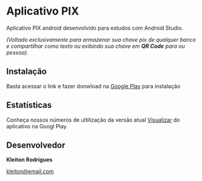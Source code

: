 # Aplicativo PIX

Aplicativo PIX android desenvolvido para estudos com Android Studio.

*(Voltado exclusivamente para armazenar sua chave pix de qualquer banco e compartilhar como texto ou exibindo sua chave em ***QR Code*** para ou pessoa).*

## Instalação

Basta acessar o link e fazer donwload na  [Google Play](https://play.google.com/store/apps/details?id=com.br.pix) para instalação

## Estatísticas
Conheça nossos números de ultilização da versão atual
[Visualizar](https://ibb.co/WK4vNRn) do aplicativo na Googl Play.

## Desenvolvedor
**Kleiton Rodrigues**
 
kleiton@email.com

